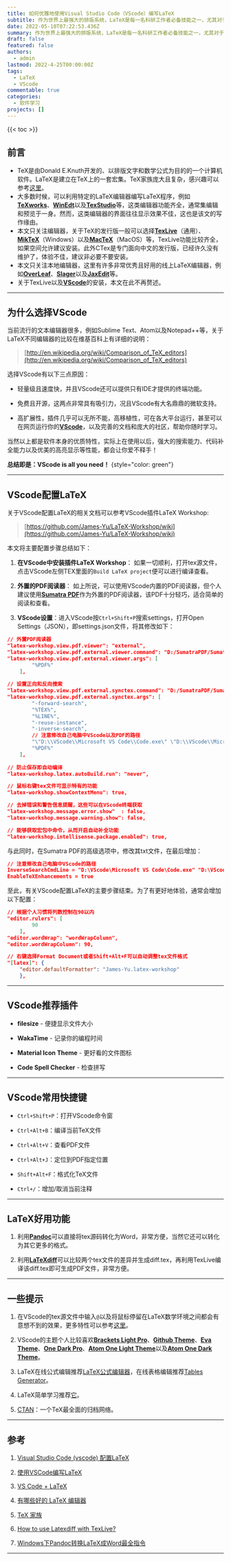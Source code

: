 ```yaml
---
title: 如何优雅地使用Visual Studio Code（VScode）编写LaTeX
subtitle: 作为世界上最强大的排版系统，LaTeX是每一名科研工作者必备技能之一，尤其对于理工科而言，其重要性不言而喻。LaTeX并非“所见即所得”，选择合适且舒适的编辑器能让你的写作事半功倍。
date: 2022-05-10T07:22:53.436Z
summary: 作为世界上最强大的排版系统，LaTeX是每一名科研工作者必备技能之一，尤其对于理工科而言，其重要性不言而喻。LaTeX并非“所见即所得”，选择合适且舒适的编辑器能让你的写作事半功倍。
draft: false
featured: false
authors:
  - admin
lastmod: 2022-4-25T00:00:00Z
tags:
  - LaTeX
  - VScode
commentable: true
categories:
  - 软件学习
projects: []
---
```

{{< toc >}}

## **前言**

* TeX是由Donald E.Knuth开发的、以排版文字和数学公式为目的的一个计算机软件。LaTeX是建立在TeX上的一套宏集。TeX家族庞大且复杂，感兴趣可以参考[这里](https://www.overleaf.com/learn/latex/Articles/The_TeX_family_tree%3A_LaTeX%2C_pdfTeX%2C_XeTeX%2C_LuaTeX_and_ConTeXt)。
* 大多数时候，可以利用特定的LaTeX编辑器编写LaTeX程序，例如[**TeXworks**](https://tug.org/texworks/)、[**WinEdt**](https://www.winedt.com/)以及[**TexStudio**](https://www.texstudio.org/)等，这类编辑器功能齐全，通常集编辑和预览于一身。然而，这类编辑器的界面往往显示效果不佳，这也是该文的写作缘由。
* 本文只关注编辑器，关于TeX的发行版一般可以选择[**TexLive**](https://www.latex-project.org/)（通用）、[**MikTeX**](https://miktex.org/)（Windows）以及[**MacTeX**](https://www.tug.org/mactex/)（MacOS）等，TexLive功能比较齐全，如果空间允许建议安装。此外CTex是专门面向中文的发行版，已经许久没有维护了，体验不佳，建议非必要不要安装。
* 本文只关注本地编辑器，这里有许多非常优秀且好用的线上LaTeX编辑器，例如[**OverLeaf**](https://www.overleaf.com/)、[**Slager**](https://www.slager.cn/#/home)以及[**JaxEdit**](http://jaxedit.com/note/)等。
* 关于TexLive以及[**VScode**](https://code.visualstudio.com/)的安装，本文在此不再赘述。

- - -

## **为什么选择VScode**

当前流行的文本编辑器很多，例如Sublime Text、Atom以及Notepad++等，关于LaTeX不同编辑器的比较在维基百科上有详细的说明：

> [http://en.wikipedia.org/wiki/Comparison_of_TeX_editors](http://en.wikipedia.org/wiki/Comparison_of_TeX_editors)

选择VScode有以下三点原因：

* 轻量级且速度快，并且VScode还可以提供只有IDE才提供的终端功能。
  
* 免费且开源，这两点非常具有吸引力，况且VScode有大名鼎鼎的微软支持。
  
* 高扩展性，插件几乎可以无所不能，高移植性，可在各大平台运行，甚至可以在网页运行你的[**VScode**](https://github.com/coder/code-server)，以及完善的文档和庞大的社区，帮助你随时学习。

当然以上都是软件本身的优质特性，实际上在使用以后，强大的搜索能力、代码补全能力以及优美的高亮显示等性能，都会让你爱不释手！

**总结即是：VScode is all you need！**
{style="color: green"}

- - -

## **VScode配置LaTeX**

关于VScode配置LaTeX的相关文档可以参考VScode插件LaTeX Workshop:

> [https://github.com/James-Yu/LaTeX-Workshop/wiki](https://github.com/James-Yu/LaTeX-Workshop/wiki)

本文将主要配置步骤总结如下：

1. **在VScode中安装插件LaTeX Workshop**： 如果一切顺利，打开tex源文件，点击VScode左侧TEX里面的`Build LaTeX project`便可以进行编译查看。
  
2. **外置的PDF阅读器**： 如上所说，可以使用VScode内置的PDF阅读器，但个人建议使用[**Sumatra PDF**](https://www.sumatrapdfreader.org/download-free-pdf-viewer)作为外置的PDF阅读器，该PDF十分轻巧，适合简单的阅读和查看。

3. **VScode设置**：进入VScode按`Ctrl+Shift+P`搜索settings，打开Open Settings（JSON），即settings.json文件，将其修改如下：

```json
// 外置PDF阅读器
"latex-workshop.view.pdf.viewer": "external",
"latex-workshop.view.pdf.external.viewer.command": "D:/SumatraPDF/SumatraPDF.exe", // 注意修改自己电脑中PDF的路径
"latex-workshop.view.pdf.external.viewer.args": [
        "%PDF%"
    ],
 
// 设置正向和反向搜索
"latex-workshop.view.pdf.external.synctex.command": "D:/SumatraPDF/SumatraPDF.exe", // 注意修改自己电脑中PDF的路径
"latex-workshop.view.pdf.external.synctex.args": [
        "-forward-search",
        "%TEX%",
        "%LINE%",
        "-reuse-instance",
        "-inverse-search",
        // 注意修改自己电脑中VScode以及PDF的路径
        "\"D:\\VScode\\Microsoft VS Code\\Code.exe\" \"D:\\VScode\\Microsoft VS Code\\resources\\app\\out\\cli.js\" --ms-enable-electron-run-as-node -r -g \"%f:%l\"",
        "%PDF%"
    ],
  
// 防止保存即自动编译
"latex-workshop.latex.autoBuild.run": "never",

// 鼠标右键tex文件可显示特有的功能
"latex-workshop.showContextMenu": true,

// 去掉错误和警告信息提醒，这些可以在VScode终端获取
"latex-workshop.message.error.show"  : false,
"latex-workshop.message.warning.show": false,

// 能够获取宏包中命令，从而开启自动补全功能
"latex-workshop.intellisense.package.enabled": true,
```

与此同时，在Sumatra PDF的高级选项中，修改其txt文件，在最后增加：

```json
// 注意修改自己电脑中VScode的路径
InverseSearchCmdLine = "D:\VScode\Microsoft VS Code\Code.exe" "D:\VScode\Microsoft VS Code\resources\app\out\cli.js" --ms-enable-electron-run-as-node -r -g "%f:%l"
EnableTeXEnhancements = true
```

至此，有关VScode配置LaTeX的主要步骤结束。为了有更好地体验，通常会增加以下配置：

```json
// 根据个人习惯将列数控制在90以内
"editor.rulers": [
        90
    ],
"editor.wordWrap": "wordWrapColumn",
"editor.wordWrapColumn": 90,

// 右键选择Format Document或者Shift+Alt+F可以自动调整tex文件格式
"[latex]": {
    "editor.defaultFormatter": "James-Yu.latex-workshop"
    },
```

- - -

## **VScode推荐插件**

* **filesize** - 便捷显示文件大小

* **WakaTime** - 记录你的编程时间

* **Material Icon Theme** - 更好看的文件图标

* **Code Spell Checker** - 检查拼写

- - -

## **VScode常用快捷键**

* `Ctrl+Shift+P`：打开VScode命令窗

* `Ctrl+Alt+B`：编译当前TeX文件

* `Ctrl+Alt+V`：查看PDF文件

* `Ctrl+Alt+J`：定位到PDF指定位置

* `Shift+Alt+F`：格式化TeX文件

* `Ctrl+/`：增加/取消当前注释

- - -

## **LaTeX好用功能**

1. 利用[**Pandoc**](https://pandoc.org/)可以直接将tex源码转化为Word，非常方便，当然它还可以转化为其它更多的格式。

2. 利用[**LaTeXdiff**](https://tex.stackexchange.com/questions/376483/how-to-use-latexdiff-with-texlive)可以比较两个tex文件的差异并生成diff.tex，再利用TexLive编译该diff.tex即可生成PDF文件，非常方便。

- - -

## **一些提示**

1. 在VScode的tex源文件中输入`@`以及将鼠标停留在LaTeX数学环境之间都会有意想不到的效果，更多特性可以参考[这里](https://github.com/James-Yu/LaTeX-Workshop)。

2. VScode的主题个人比较喜欢[**Brackets Light Pro**](https://marketplace.visualstudio.com/items?itemName=fehey.brackets-light-pro)、[**Github Theme**](https://marketplace.visualstudio.com/items?itemName=GitHub.github-vscode-theme)、[**Eva Theme**](https://marketplace.visualstudio.com/items?itemName=fisheva.eva-theme)、[**One Dark Pro**](https://marketplace.visualstudio.com/items?itemName=zhuangtongfa.Material-theme)、[**Atom One Light Theme**](https://marketplace.visualstudio.com/items?itemName=akamud.vscode-theme-onelight)以及[**Atom One Dark Theme**](https://marketplace.visualstudio.com/items?itemName=akamud.vscode-theme-onedark)。

3. LaTeX在线公式编辑推荐[LaTeX公式编辑器](https://www.latexlive.com/home)，在线表格编辑推荐[Tables Generator](https://www.tablesgenerator.com/latex_tables)。

4. LaTeX简单学习推荐[它](https://www.overleaf.com/learn/latex/Learn_LaTeX_in_30_minutes)。

5. [CTAN](https://www.ctan.org/)：一个TeX最全面的归档网络。

- - -

## **参考**

1. [Visual Studio Code (vscode) 配置LaTeX](https://zhuanlan.zhihu.com/p/166523064)

2. [使用VSCode编写LaTeX](https://zhuanlan.zhihu.com/p/38178015)

3. [VS Code + LaTeX](https://zhuanlan.zhihu.com/p/108095566)

4. [有哪些好的 LaTeX 编辑器](https://www.zhihu.com/question/19954023/answer/23121933)

5. [TeX 家族](https://zhuanlan.zhihu.com/p/248669482)
   
6. [How to use Latexdiff with TexLive?](https://tex.stackexchange.com/questions/376483/how-to-use-latexdiff-with-texlive)

7. [Windows下Pandoc转换LaTeX成Word最全指令](https://blog.csdn.net/qq_27464321/article/details/88853270)

---
